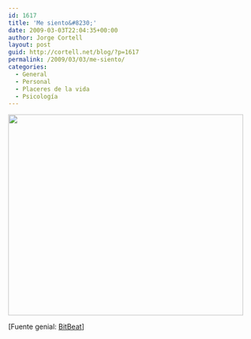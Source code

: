 ```yaml
---
id: 1617
title: 'Me siento&#8230;'
date: 2009-03-03T22:04:35+00:00
author: Jorge Cortell
layout: post
guid: http://cortell.net/blog/?p=1617
permalink: /2009/03/03/me-siento/
categories:
  - General
  - Personal
  - Placeres de la vida
  - Psicología
---
```

[<img class="alignnone" title="BitBeat" src="http://features.cgsociety.org/newgallerycrits/g25/1725/1725_1225980253_medium.jpg" alt="" width="476" height="407" />](http://www.bitbeat.it/)

[Fuente genial: <a title="http://www.bitbeat.it/" href="http://www.bitbeat.it/" target="_blank">BitBeat</a>]